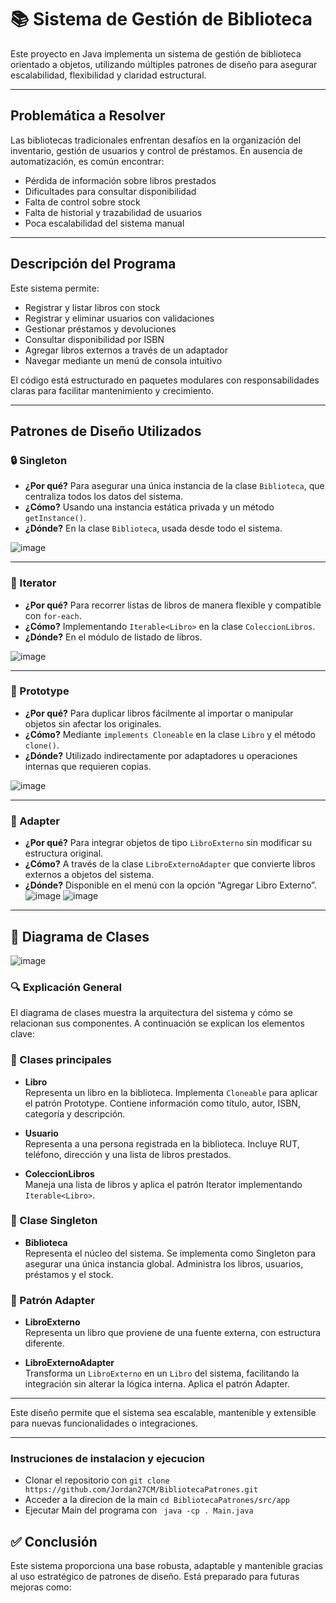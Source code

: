 # 📚 Sistema de Gestión de Biblioteca

Este proyecto en Java implementa un sistema de gestión de biblioteca orientado a objetos, utilizando múltiples patrones de diseño para asegurar escalabilidad, flexibilidad y claridad estructural.

---

## Problemática a Resolver

Las bibliotecas tradicionales enfrentan desafíos en la organización del inventario, gestión de usuarios y control de préstamos. En ausencia de automatización, es común encontrar:

- Pérdida de información sobre libros prestados
- Dificultades para consultar disponibilidad
- Falta de control sobre stock
- Falta de historial y trazabilidad de usuarios
- Poca escalabilidad del sistema manual

---

## Descripción del Programa

Este sistema permite:

-  Registrar y listar libros con stock
-  Registrar y eliminar usuarios con validaciones
-  Gestionar préstamos y devoluciones
-  Consultar disponibilidad por ISBN
-  Agregar libros externos a través de un adaptador
-  Navegar mediante un menú de consola intuitivo

El código está estructurado en paquetes modulares con responsabilidades claras para facilitar mantenimiento y crecimiento.

---

## Patrones de Diseño Utilizados

### 🔒 Singleton

- **¿Por qué?** Para asegurar una única instancia de la clase `Biblioteca`, que centraliza todos los datos del sistema.
- **¿Cómo?** Usando una instancia estática privada y un método `getInstance()`.
- **¿Dónde?** En la clase `Biblioteca`, usada desde todo el sistema.

![image](https://github.com/Jordan27CM/BibliotecaPatrones/blob/main/img/Patron%20Singleton.png)


---

### 🔁 Iterator

- **¿Por qué?** Para recorrer listas de libros de manera flexible y compatible con `for-each`.
- **¿Cómo?** Implementando `Iterable<Libro>` en la clase `ColeccionLibros`.
- **¿Dónde?** En el módulo de listado de libros.

![image](https://github.com/Jordan27CM/BibliotecaPatrones/blob/main/img/Patron%20Iterator.png)


---

### 🧬 Prototype

- **¿Por qué?** Para duplicar libros fácilmente al importar o manipular objetos sin afectar los originales.
- **¿Cómo?** Mediante `implements Cloneable` en la clase `Libro` y el método `clone()`.
- **¿Dónde?** Utilizado indirectamente por adaptadores u operaciones internas que requieren copias.

![image](https://github.com/Jordan27CM/BibliotecaPatrones/blob/main/img/Patron%20Prototype.png)


---

### 🧲 Adapter

- **¿Por qué?** Para integrar objetos de tipo `LibroExterno` sin modificar su estructura original.
- **¿Cómo?** A través de la clase `LibroExternoAdapter` que convierte libros externos a objetos del sistema.
- **¿Dónde?** Disponible en el menú con la opción “Agregar Libro Externo”.
![image](https://github.com/Jordan27CM/BibliotecaPatrones/blob/main/img/Libro%20Externo.png)
![image](https://github.com/Jordan27CM/BibliotecaPatrones/blob/main/img/Libro%20Adapter.png)

---
## 🧾 Diagrama de Clases

![image](https://github.com/Jordan27CM/BibliotecaPatrones/blob/main/img/diagrama%20de%20clases.png)

### 🔍 Explicación General

El diagrama de clases muestra la arquitectura del sistema y cómo se relacionan sus componentes. A continuación se explican los elementos clave:

### 🧱 Clases principales

- **Libro**  
  Representa un libro en la biblioteca. Implementa `Cloneable` para aplicar el patrón Prototype. Contiene información como título, autor, ISBN, categoría y descripción.

- **Usuario**  
  Representa a una persona registrada en la biblioteca. Incluye RUT, teléfono, dirección y una lista de libros prestados.

- **ColeccionLibros**  
  Maneja una lista de libros y aplica el patrón Iterator implementando `Iterable<Libro>`.

### 🧠 Clase Singleton

- **Biblioteca**  
  Representa el núcleo del sistema. Se implementa como Singleton para asegurar una única instancia global. Administra los libros, usuarios, préstamos y el stock.

### 🔄 Patrón Adapter

- **LibroExterno**  
  Representa un libro que proviene de una fuente externa, con estructura diferente.

- **LibroExternoAdapter**  
  Transforma un `LibroExterno` en un `Libro` del sistema, facilitando la integración sin alterar la lógica interna. Aplica el patrón Adapter.

---

Este diseño permite que el sistema sea escalable, mantenible y extensible para nuevas funcionalidades o integraciones.

---
### Instruciones de instalacion y ejecucion 

- Clonar el repositorio con `git clone https://github.com/Jordan27CM/BibliotecaPatrones.git`
- Acceder a la direcion de la main `cd BibliotecaPatrones/src/app`
- Ejecutar Main del programa con ` java -cp . Main.java`

## ✅ Conclusión

Este sistema proporciona una base robusta, adaptable y mantenible gracias al uso estratégico de patrones de diseño. Está preparado para futuras mejoras como:


